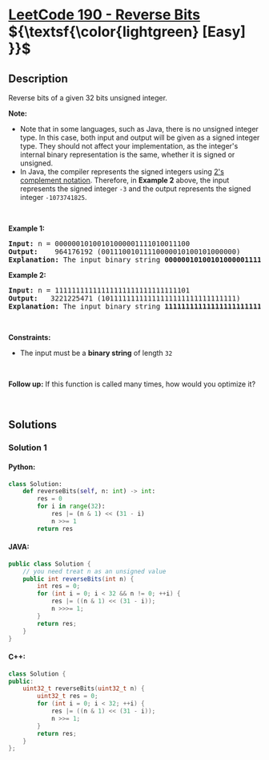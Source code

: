 # [LeetCode 190 - Reverse Bits](https://leetcode.com/problems/reverse-bits)         ${\textsf{\color{lightgreen} [Easy] }}$


## Description

<p>Reverse bits of a given 32 bits unsigned integer.</p>

<p><strong>Note:</strong></p>

<ul>
	<li>Note that in some languages, such as Java, there is no unsigned integer type. In this case, both input and output will be given as a signed integer type. They should not affect your implementation, as the integer&#39;s internal binary representation is the same, whether it is signed or unsigned.</li>
	<li>In Java, the compiler represents the signed integers using <a href="https://en.wikipedia.org/wiki/Two%27s_complement" target="_blank">2&#39;s complement notation</a>. Therefore, in <strong class="example">Example 2</strong> above, the input represents the signed integer <code>-3</code> and the output represents the signed integer <code>-1073741825</code>.</li>
</ul>

<p>&nbsp;</p>
<p><strong class="example">Example 1:</strong></p>

<pre>
<strong>Input:</strong> n = 00000010100101000001111010011100
<strong>Output:</strong>    964176192 (00111001011110000010100101000000)
<strong>Explanation: </strong>The input binary string <strong>00000010100101000001111010011100</strong> represents the unsigned integer 43261596, so return 964176192 which its binary representation is <strong>00111001011110000010100101000000</strong>.
</pre>

<p><strong class="example">Example 2:</strong></p>

<pre>
<strong>Input:</strong> n = 11111111111111111111111111111101
<strong>Output:</strong>   3221225471 (10111111111111111111111111111111)
<strong>Explanation: </strong>The input binary string <strong>11111111111111111111111111111101</strong> represents the unsigned integer 4294967293, so return 3221225471 which its binary representation is <strong>10111111111111111111111111111111</strong>.
</pre>

<p>&nbsp;</p>
<p><strong>Constraints:</strong></p>

<ul>
	<li>The input must be a <strong>binary string</strong> of length <code>32</code></li>
</ul>

<p>&nbsp;</p>
<p><strong>Follow up:</strong> If this function is called many times, how would you optimize it?</p>

<br/>

## Solutions

### Solution 1

<!-- tabs:start -->

#### Python:
```python
class Solution:
    def reverseBits(self, n: int) -> int:
        res = 0
        for i in range(32):
            res |= (n & 1) << (31 - i)
            n >>= 1
        return res
```

#### JAVA:
```java
public class Solution {
    // you need treat n as an unsigned value
    public int reverseBits(int n) {
        int res = 0;
        for (int i = 0; i < 32 && n != 0; ++i) {
            res |= ((n & 1) << (31 - i));
            n >>>= 1;
        }
        return res;
    }
}
```

#### C++:
```cpp
class Solution {
public:
    uint32_t reverseBits(uint32_t n) {
        uint32_t res = 0;
        for (int i = 0; i < 32; ++i) {
            res |= ((n & 1) << (31 - i));
            n >>= 1;
        }
        return res;
    }
};
```
<!-- tabs:end -->

<!-- end -->
